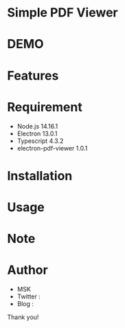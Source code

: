 # Simple PDF Viewer

# DEMO

# Features

# Requirement
* Node.js 14.16.1
* Electron 13.0.1
* Typescript 4.3.2
* electron-pdf-viewer 1.0.1

# Installation

# Usage

# Note

# Author
* MSK
* Twitter : 
* Blog : 

Thank you!
